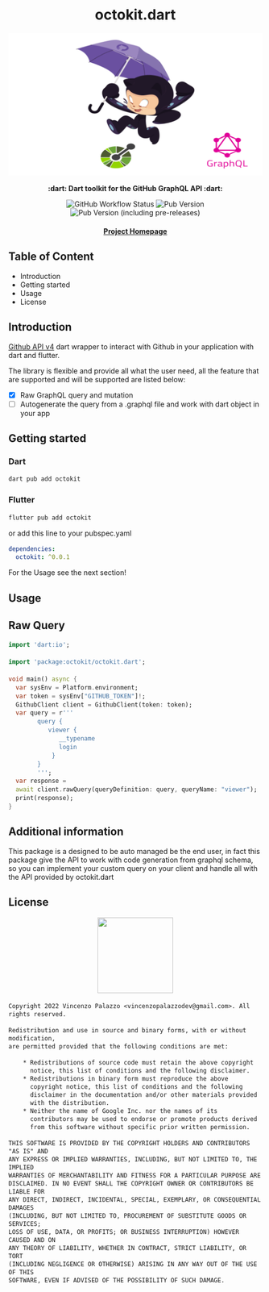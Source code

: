 <div align="center">
  <h1>octokit.dart</h1>

  <img src="https://github.com/vincenzopalazzo/octokit.dart/blob/main/doc/logo.png" />

  <p>
    <strong> :dart: Dart toolkit for the GitHub GraphQL API :dart: </strong>
  </p>

  <span>
    <img alt="GitHub Workflow Status" src="https://img.shields.io/github/workflow/status/vincenzopalazzo/octokit.dart/graphql%20Test%20case?style=flat-square">
    <img alt="Pub Version" src="https://img.shields.io/pub/v/octokit?style=flat-square"/>    
    <img alt="Pub Version (including pre-releases)" src="https://img.shields.io/pub/v/octokit?include_prereleases&label=beta&style=flat-square">
  </span>

  <h4>
    <a href="https://github.com/vincenzopalazzo/octokit.dart">Project Homepage</a>
  </h4>
</div>

## Table of Content

- Introduction
- Getting started
- Usage
- License

## Introduction

[Github API v4](https://docs.github.com/en/graphql) dart wrapper to interact with Github in your application with dart and flutter.

The library is flexible and provide all what the user need, all the feature that are supported and will be supported are listed below:

- [X] Raw GraphQL query and mutation
- [ ] Autogenerate the query from a .graphql file and work with dart object in your app

## Getting started

### Dart
```bash
dart pub add octokit
```

### Flutter

```bash
flutter pub add octokit
```

or add this line to your pubspec.yaml

```yaml
dependencies:
  octokit: ^0.0.1
```

For the Usage see the next section!

## Usage

## Raw Query

```dart
import 'dart:io';

import 'package:octokit/octokit.dart';

void main() async {
  var sysEnv = Platform.environment;
  var token = sysEnv["GITHUB_TOKEN"]!;
  GithubClient client = GithubClient(token: token);
  var query = r'''
        query {
           viewer { 
              __typename
              login
            }
        }
        ''';
  var response =
  await client.rawQuery(queryDefinition: query, queryName: "viewer");
  print(response);
}
```

## Additional information

This package is a designed to be auto managed be the end user, in fact this package give the API to work with
code generation from graphql schema, so you can implement your custom query on your client and handle all with the 
API provided by octokit.dart

## License

<div align="center">
  <img src="https://opensource.org/files/osi_keyhole_300X300_90ppi_0.png" width="150" height="150"/>
</div>

```
Copyright 2022 Vincenzo Palazzo <vincenzopalazzodev@gmail.com>. All rights reserved.

Redistribution and use in source and binary forms, with or without modification,
are permitted provided that the following conditions are met:

    * Redistributions of source code must retain the above copyright
      notice, this list of conditions and the following disclaimer.
    * Redistributions in binary form must reproduce the above
      copyright notice, this list of conditions and the following
      disclaimer in the documentation and/or other materials provided
      with the distribution.
    * Neither the name of Google Inc. nor the names of its
      contributors may be used to endorse or promote products derived
      from this software without specific prior written permission.

THIS SOFTWARE IS PROVIDED BY THE COPYRIGHT HOLDERS AND CONTRIBUTORS "AS IS" AND
ANY EXPRESS OR IMPLIED WARRANTIES, INCLUDING, BUT NOT LIMITED TO, THE IMPLIED
WARRANTIES OF MERCHANTABILITY AND FITNESS FOR A PARTICULAR PURPOSE ARE
DISCLAIMED. IN NO EVENT SHALL THE COPYRIGHT OWNER OR CONTRIBUTORS BE LIABLE FOR
ANY DIRECT, INDIRECT, INCIDENTAL, SPECIAL, EXEMPLARY, OR CONSEQUENTIAL DAMAGES
(INCLUDING, BUT NOT LIMITED TO, PROCUREMENT OF SUBSTITUTE GOODS OR SERVICES;
LOSS OF USE, DATA, OR PROFITS; OR BUSINESS INTERRUPTION) HOWEVER CAUSED AND ON
ANY THEORY OF LIABILITY, WHETHER IN CONTRACT, STRICT LIABILITY, OR TORT
(INCLUDING NEGLIGENCE OR OTHERWISE) ARISING IN ANY WAY OUT OF THE USE OF THIS
SOFTWARE, EVEN IF ADVISED OF THE POSSIBILITY OF SUCH DAMAGE.
